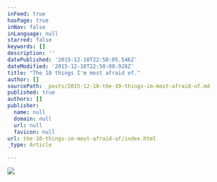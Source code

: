 ```yaml
---
inFeed: true
hasPage: true
inNav: false
inLanguage: null
starred: false
keywords: []
description: ''
datePublished: '2015-12-10T22:50:05.546Z'
dateModified: '2015-12-10T22:50:00.928Z'
title: "The 10 things I'm most afraid of."
author: []
sourcePath: _posts/2015-12-10-the-10-things-im-most-afraid-of.md
published: true
authors: []
publisher:
  name: null
  domain: null
  url: null
  favicon: null
url: the-10-things-im-most-afraid-of/index.html
_type: Article

---
```

![](https://the-grid-user-content.s3-us-west-2.amazonaws.com/18cf66ec-abf3-44cc-b052-5931d111d8ff.jpg)